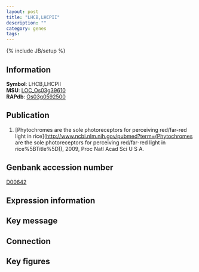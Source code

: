 ```yaml
---
layout: post
title: "LHCB,LHCPII"
description: ""
category: genes
tags: 
---
```

{% include JB/setup %}

## Information
__Symbol__: LHCB,LHCPII  
__MSU__: [LOC_Os03g39610](http://rice.plantbiology.msu.edu/cgi-bin/ORF_infopage.cgi?orf=LOC_Os03g39610)  
__RAPdb__: [Os03g0592500](http://rapdb.dna.affrc.go.jp/viewer/gbrowse_details/irgsp1?name=Os03g0592500)  

## Publication
1. [Phytochromes are the sole photoreceptors for perceiving red/far-red light in rice](http://www.ncbi.nlm.nih.gov/pubmed?term=(Phytochromes are the sole photoreceptors for perceiving red/far-red light in rice%5BTitle%5D)), 2009, Proc Natl Acad Sci U S A.

## Genbank accession number
[D00642](http://www.ncbi.nlm.nih.gov/nuccore/D00642)

## Expression information

## Key message

## Connection

## Key figures


